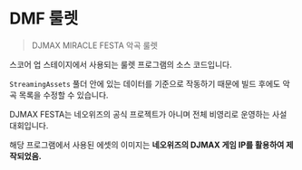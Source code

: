 # DMF 룰렛

> DJMAX MIRACLE FESTA 악곡 룰렛

스코어 업 스테이지에서 사용되는 룰렛 프로그램의 소스 코드입니다.

`StreamingAssets` 풀더 안에 있는 데이터를 기준으로 작동하기 때문에 빌드 후에도 악곡 목록을 수정할 수 있습니다.

DJMAX FESTA는 네오위즈의 공식 프로젝트가 아니며 전체 비영리로 운영하는 사설 대회입니다.

해당 프로그램에서 사용된 에셋의 이미지는 **네오위즈의 DJMAX 게임 IP를 활용하여 제작되었음.**
